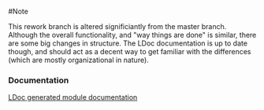 #Note

This rework branch is altered significiantly from the master branch. Although the overall functionality, and "way things are done" is similar, there are some big changes in structure. The LDoc documentation is up to date though, and should act as a decent way to get familiar with the differences (which are mostly organizational in nature).

### Documentation

[LDoc generated module documentation](http://htmlpreview.github.io/?https://github.com/Jrayp/Moku/blob/master/doc/index.html)

